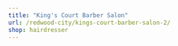 ```yaml
---
title: "King's Court Barber Salon"
url: /redwood-city/kings-court-barber-salon-2/
shop: hairdresser
---
```

